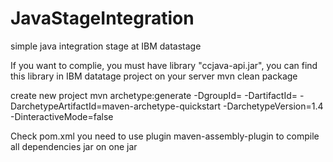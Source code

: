 # JavaStageIntegration
simple java integration stage at IBM datastage

If you want to complie, you must have library "ccjava-api.jar", you can find this library in IBM datatage project on your server
mvn clean package

create new project 
mvn archetype:generate -DgroupId=<Package> -DartifactId=<ProjectName> -DarchetypeArtifactId=maven-archetype-quickstart -DarchetypeVersion=1.4 -DinteractiveMode=false
  
Check pom.xml you need to use plugin maven-assembly-plugin to compile all dependencies jar on one jar
